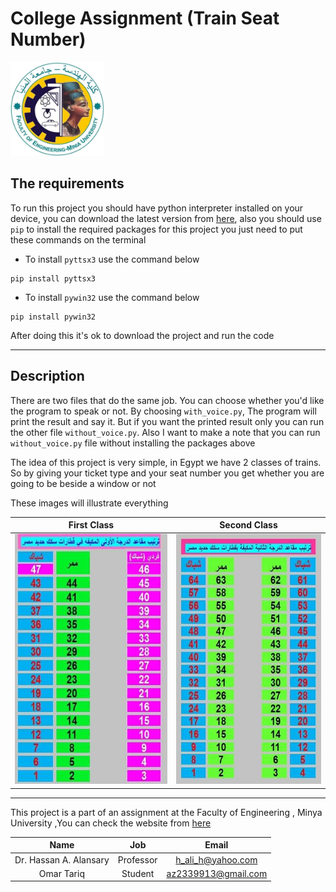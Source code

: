 # **College Assignment (Train Seat Number)**

<img src="images/college.jpeg" width="150"/>

## **The requirements**

To run this project you should have python interpreter installed on your device, you can download the latest version from [here](https://www.python.org/downloads/ "Download Python"), also you should use `pip` to install the required packages for this project you just need to put these commands on the terminal

* To install `pyttsx3` use the command below

```terminal
pip install pyttsx3
```

* To install `pywin32` use the command below

```terminal
pip install pywin32
```

After doing this it's ok to download the project and run the code

***

## **Description**

There are two files that do the same job. You can choose whether you'd like the program to speak or not. By choosing `with_voice.py`, The program will print the result and say it. But if you want the printed result only you can run the other file `without_voice.py`. Also I want to make a note that you can run `without_voice.py` file without installing the packages above

The idea of this project is very simple, in Egypt we have 2 classes of trains. So by giving your ticket type and your seat number you get whether you are going to be beside a window or not  

These images will illustrate everything

| First Class                                | Second Class                                |
| :----------------------------------------: | :-----------------------------------------: |
| <img src="images\first.jpg" height = 400/> | <img src="images\second.jpg" height = 400/> |

***

This project is a part of an assignment at the Faculty of Engineering , Minya University ,You can check the website from [here](https://www.minia.edu.eg/eng/ "Minya Engineering")

| Name                   | Job            | Email               |
| :--------------------: | :------------: | :-----------------: |
| Dr. Hassan A. Alansary | Professor      | h_ali_h@yahoo.com   |
| Omar Tariq             | Student        | az2339913@gmail.com |
